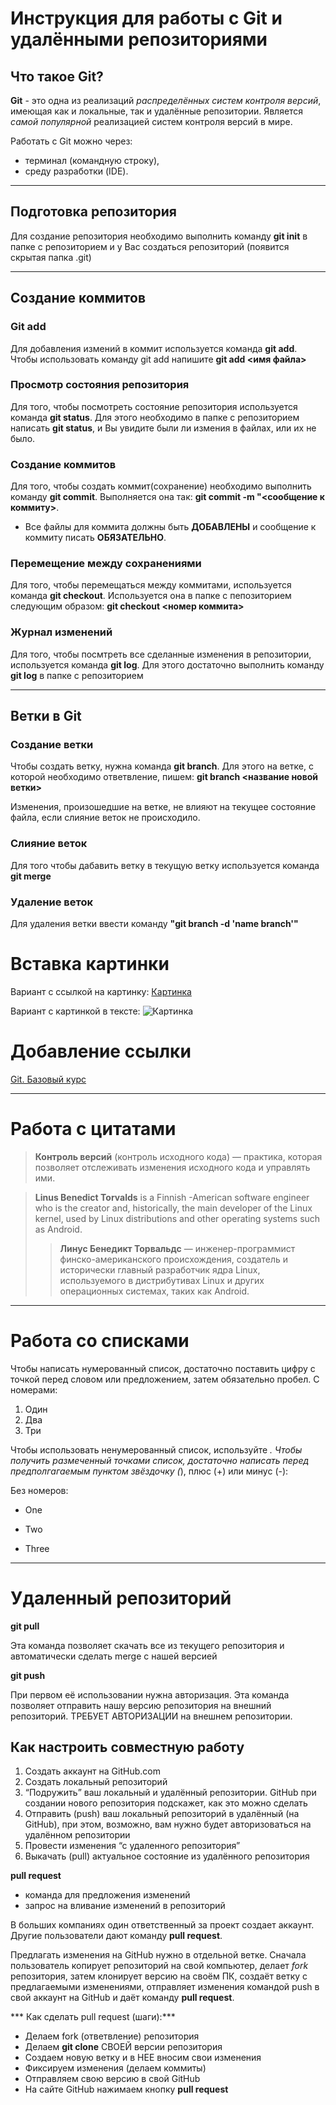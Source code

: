 # Инструкция для работы с Git и удалёнными репозиториями

## Что такое Git?
**Git** - это одна из реализаций *распределённых систем контроля версий*, имеющая как и локальные, так и удалённые репозитории. Является *самой популярной* реализацией систем контроля версий в мире.

Работать с Git можно через:
* терминал (командную строку),
* среду разработки (IDE).
---

## Подготовка репозитория
Для создание репозитория необходимо выполнить команду **git init**  в папке с репозиторием и у Вас создаться репозиторий (появится скрытая папка .git)

---

## Создание коммитов

### Git add
Для добавления измений в коммит используется команда **git add**. Чтобы использовать команду git add напишите **git add <имя файла>**

### Просмотр состояния репозитория
Для того, чтобы посмотреть состояние репозитория используется команда **git status**. Для этого необходимо в папке с репозиторием написать **git status**, и Вы увидите были ли измения в файлах, или их не было.

### Создание коммитов
Для того, чтобы создать коммит(сохранение) необходимо выполнить команду **git commit**. Выполняется она так: **git commit -m "<сообщение к коммиту>**.
* Все файлы для коммита должны быть **ДОБАВЛЕНЫ** и сообщение к коммиту писать **ОБЯЗАТЕЛЬНО**.

### Перемещение между сохранениями
Для того, чтобы перемещаться между коммитами, используется команда **git checkout**. Используется она в папке с пепозиторием следующим образом: **git checkout <номер коммита>**

### Журнал изменений
Для того, чтобы посмтреть все сделанные изменения в репозитории, используется команда **git log**. Для этого достаточно выполнить команду **git log** в папке с репозиторием

---

## Ветки в Git

### Создание ветки

Чтобы создать ветку, нужна команда **git branch**. Для этого на ветке, с которой необходимо ответвление, пишем: **git branch <название новой ветки>**

Изменения, произошедшие на ветке, не влияют на текущее состояние файла, если слияние веток не происходило.

### Слияние веток

Для того чтобы дабавить ветку в текущую ветку используется команда **git merge <name branch>**

### Удаление веток
Для удаления ветки ввести команду **"git branch -d 'name branch'"**

# Вставка картинки
Вариант с ссылкой на картинку: [Картинка](https://cdn.britannica.com/98/214598-050-9879F2FA/giant-sequoia-tree-Sequoia-National-Park-California.jpg)

Вариант с картинкой в тексте:
![Картинка](artwork-nature-landscape-fantasy-art-wallpaper-preview.jpg)

# Добавление ссылки
[Git. Базовый курс](https://www.google.com/url?sa=t&rct=j&q=&esrc=s&source=web&cd=&ved=2ahUKEwjw4uWIoYX6AhXmiIsKHV4qClUQFnoECAoQAQ&url=https%3A%2F%2Fgb.ru%2Fcourses%2F1117&usg=AOvVaw3d7TKC2btS8eDEM8kiG3wU)

---

# Работа с цитатами
>**Контроль версий** (контроль исходного кода) — практика, которая позволяет отслеживать
изменения исходного кода и управлять ими.

>**Linus Benedict Torvalds** is a Finnish -American software engineer who is the creator and, historically, the main developer of the Linux kernel, used by Linux distributions and other operating systems such as Android.
>>**Линус Бенедикт Торвальдс** — инженер-программист финско-американского происхождения, создатель и исторически главный разработчик ядра Linux, используемого в дистрибутивах Linux и других операционных системах, таких как Android.

---

# Работа со списками
Чтобы написать нумерованный список, достаточно поставить цифру с точкой перед словом или предложением, затем обязательно пробел.
С номерами:
1. Один
2. Два
3. Три

Чтобы использовать ненумерованный список, используйте *.
Чтобы получить размеченный точками список, достаточно написать перед предполгагаемым пунктом звёздочку (*), плюс (+) или минус (-):

 Без номеров:
 * One
 + Two
 - Three

 ---
 # Удаленный репозиторий
 
 **git pull**

Эта команда позволяет скачать все из текущего репозитория и автоматически сделать merge с нашей версией

**git push**

При первом её использовании нужна авторизация.
Эта команда позволяет отправить нашу версию репозитория на внешний репозиторий. ТРЕБУЕТ АВТОРИЗАЦИИ на внешнем репозитории.

## Как настроить совместную работу

1. Создать аккаунт на GitHub.com
2. Создать локальный репозиторий
3. “Подружить” ваш локальный и удалённый репозитории. GitHub при создании нового репозитория подскажет, как это можно сделать    
4. Отправить (push) ваш локальный репозиторий в удалённый (на GitHub), при этом, возможно, вам нужно будет авторизоваться на удалённом репозитории
5. Провести изменения “с удаленного репозитория”
6. Выкачать (pull) актуальное состояние из удалённого репозитория

**pull request**

- команда для предложения изменений 
- запрос на вливание изменений в репозиторий

В больших компаниях один ответственный за проект создает аккаунт. Другие пользователи дают команду **pull request**. 

Предлагать изменения на GitHub нужно в отдельной ветке. 
Сначала пользователь копирует репозиторий на свой компьютер, делает *fork* репозитория, затем клонирует версию на своём ПК, создаёт ветку с предлагаемыми изменениями, отправляет изменения командой push в свой аккаунт на GitHub и даёт команду **pull request**.

*** Как сделать pull request (шаги):***

- Делаем fork (ответвление) репозитория
- Делаем **git clone** СВОЕЙ версии репозитория
- Создаем новую ветку и в НЕЕ вносим свои изменения
- Фиксируем изменения (делаем коммиты)
- Отправляем свою версию в свой GitHub
- На сайте GitHub нажимаем кнопку **pull request**
